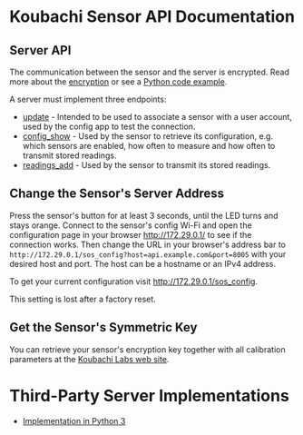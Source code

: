 # Koubachi Sensor API Documentation

## Server API

The communication between the sensor and the server is encrypted. Read
more about the [encryption](encryption.md) or see a [Python code
example](encryption_code_example.py).

A server must implement three endpoints:

* [update](update.md) - Intended to be used to associate a sensor with a
  user account, used by the config app to test the connection.
* [config_show](config_show.md) - Used by the sensor to retrieve its
  configuration, e.g. which sensors are enabled, how often to measure
  and how often to transmit stored readings.
* [readings_add](readings_add.md) - Used by the sensor to transmit its
  stored readings.

## Change the Sensor's Server Address

Press the sensor's button for at least 3 seconds, until the LED turns
and stays orange. Connect to the sensor's config Wi-Fi and open the
configuration page in your browser <http://172.29.0.1/> to see if the
connection works. Then change the URL in your browser's address bar to
`http://172.29.0.1/sos_config?host=api.example.com&port=8005` with your
desired host and port. The host can be a hostname or an IPv4 address.

To get your current configuration visit <http://172.29.0.1/sos_config>.

This setting is lost after a factory reset.

## Get the Sensor's Symmetric Key

You can retrieve your sensor's encryption key together with all
calibration parameters at the
[Koubachi Labs web site](https://labs.koubachi.com/).

# Third-Party Server Implementations

* [Implementation in Python 3](https://github.com/koalatux/koubachi-pyserver)
